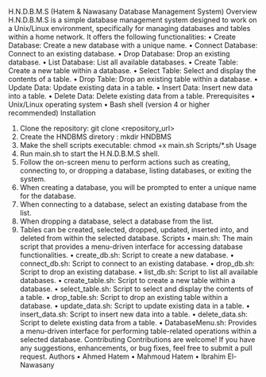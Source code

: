 H.N.D.B.M.S (Hatem & Nawasany Database Management System)
Overview
H.N.D.B.M.S is a simple database management system designed to work on a Unix/Linux environment, specifically for managing databases and tables within a home network. It offers the following functionalities:
•	Create Database: Create a new database with a unique name.
•	Connect Database: Connect to an existing database.
•	Drop Database: Drop an existing database.
•	List Database: List all available databases.
•	Create Table: Create a new table within a database.
•	Select Table: Select and display the contents of a table.
•	Drop Table: Drop an existing table within a database.
•	Update Data: Update existing data in a table.
•	Insert Data: Insert new data into a table.
•	Delete Data: Delete existing data from a table.
Prerequisites
•	Unix/Linux operating system
•	Bash shell (version 4 or higher recommended)
Installation
1.	Clone the repository: git clone <repository_url>
2.	Create the HNDBMS diretory : mkdir HNDBMS
3.	Make the shell scripts executable: chmod +x main.sh Scripts/*.sh
Usage
1.	Run main.sh to start the H.N.D.B.M.S shell.
2.	Follow the on-screen menu to perform actions such as creating, connecting to, or dropping a database, listing databases, or exiting the system.
3.	When creating a database, you will be prompted to enter a unique name for the database.
4.	When connecting to a database, select an existing database from the list.
5.	When dropping a database, select a database from the list.
6.	Tables can be created, selected, dropped, updated, inserted into, and deleted from within the selected database.
Scripts
•	main.sh: The main script that provides a menu-driven interface for accessing database functionalities.
•	create_db.sh: Script to create a new database.
•	connect_db.sh: Script to connect to an existing database.
•	drop_db.sh: Script to drop an existing database.
•	list_db.sh: Script to list all available databases.
•	create_table.sh: Script to create a new table within a database.
•	select_table.sh: Script to select and display the contents of a table.
•	drop_table.sh: Script to drop an existing table within a database.
•	update_data.sh: Script to update existing data in a table.
•	insert_data.sh: Script to insert new data into a table.
•	delete_data.sh: Script to delete existing data from a table.
•	DatabaseMenu.sh: Provides a menu-driven interface for performing table-related operations within a selected database.
Contributing
Contributions are welcome! If you have any suggestions, enhancements, or bug fixes, feel free to submit a pull request.
Authors
•	Ahmed Hatem
•	Mahmoud Hatem
•	Ibrahim El- Nawasany

